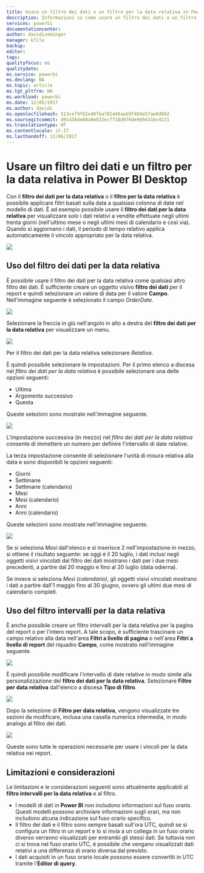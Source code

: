```yaml
---
title: Usare un filtro dei dati o un filtro per la data relativa in Power BI Desktop
description: Informazioni su come usare un filtro dei dati o un filtro per limitare intervalli di date relative in Power BI Desktop
services: powerbi
documentationcenter: 
author: davidiseminger
manager: kfile
backup: 
editor: 
tags: 
qualityfocus: no
qualitydate: 
ms.service: powerbi
ms.devlang: NA
ms.topic: article
ms.tgt_pltfrm: NA
ms.workload: powerbi
ms.date: 12/05/2017
ms.author: davidi
ms.openlocfilehash: 513cef9f82e40fba781446aeb9f469e57ae8d042
ms.sourcegitcommit: d91436de68a0e833ecff18d976de9d9431bc4121
ms.translationtype: HT
ms.contentlocale: it-IT
ms.lasthandoff: 12/06/2017
---
```

# <a name="use-a-relative-date-slicer-and-filter-in-power-bi-desktop"></a>Usare un filtro dei dati e un filtro per la data relativa in Power BI Desktop
Con il **filtro dei dati per la data relativa** o il **filtro per la data relativa** è possibile applicare filtri basati sulla data a qualsiasi colonna di date nel modello di dati. È ad esempio possibile usare il **filtro dei dati per la data relativa** per visualizzare solo i dati relativi a vendite effettuate negli ultimi trenta giorni (nell'ultimo mese o negli ultimi mesi di calendario e così via). Quando si aggiornano i dati, il periodo di tempo relativo applica automaticamente il vincolo appropriato per la data relativa.

![](media/desktop-slicer-filter-date-range/relative-date-range-slicer-filter_01.png)

## <a name="using-the-relative-date-range-slicer"></a>Uso del filtro dei dati per la data relativa
È possibile usare il filtro dei dati per la data relativa come qualsiasi altro filtro dei dati. È sufficiente creare un oggetto visivo **filtro dei dati** per il report e quindi selezionare un valore di data per il valore **Campo**. Nell'immagine seguente è selezionato il campo *OrderDate*.

![](media/desktop-slicer-filter-date-range/relative-date-range-slicer-filter_02.png)

Selezionare la freccia in giù nell'angolo in alto a destra del **filtro dei dati per la data relativa** per visualizzare un menu.

![](media/desktop-slicer-filter-date-range/relative-date-range-slicer-filter_03.png)

Per il filtro dei dati per la data relativa selezionare *Relativa*.

È quindi possibile selezionare le impostazioni. Per il primo elenco a discesa nel *filtro dei dati per la data relativa* è possibile selezionare una delle opzioni seguenti:

* Ultima
* Argomento successivo
* Questa

Queste selezioni sono mostrate nell'immagine seguente.

![](media/desktop-slicer-filter-date-range/relative-date-range-slicer-filter_04.png)

L'impostazione successiva (in mezzo) nel *filtro dei dati per la data relativa* consente di immettere un numero per definire l'intervallo di date relative.

La terza impostazione consente di selezionare l'unità di misura relativa alla data e sono disponibili le opzioni seguenti:

* Giorni
* Settimane
* Settimane (calendario)
* Mesi
* Mesi (calendario)
* Anni
* Anni (calendario)

Queste selezioni sono mostrate nell'immagine seguente.

![](media/desktop-slicer-filter-date-range/relative-date-range-slicer-filter_05.png)

Se si seleziona *Mesi* dall'elenco e si inserisce 2 nell'impostazione in mezzo, si ottiene il risultato seguente: se oggi è il 20 luglio, i dati inclusi negli oggetti visivi vincolati dal filtro dei dati mostrano i dati per i due mesi precedenti, a partire dal 20 maggio e fino al 20 luglio (data odierna).

Se invece si seleziona *Mesi (calendario)*, gli oggetti visivi vincolati mostrano i dati a partire dall'1 maggio fino al 30 giugno, ovvero gli ultimi due mesi di calendario completi.

## <a name="using-the-relative-date-range-filter"></a>Uso del filtro intervalli per la data relativa
È anche possibile creare un filtro intervalli per la data relativa per la pagina del report o per l'intero report. A tale scopo, è sufficiente trascinare un campo relativo alla data nell'area **Filtri a livello di pagina** o nell'area **Filtri a livello di report** del riquadro **Campo**, come mostrato nell'immagine seguente.

![](media/desktop-slicer-filter-date-range/relative-date-range-slicer-filter_06.png)

È quindi possibile modificare l'intervallo di date relative in modo simile alla personalizzazione del **filtro dei dati per la data relativa**. Selezionare **Filtro per data relativa** dall'elenco a discesa **Tipo di filtro**.

![](media/desktop-slicer-filter-date-range/relative-date-range-slicer-filter_07.png)

Dopo la selezione di **Filtro per data relativa**, vengono visualizzate tre sezioni da modificare, inclusa una casella numerica intermedia, in modo analogo al filtro dei dati.

![](media/desktop-slicer-filter-date-range/relative-date-range-slicer-filter_08.png)

Queste sono tutte le operazioni necessarie per usare i vincoli per la data relativa nei report.

## <a name="limitations-and-considerations"></a>Limitazioni e considerazioni
Le limitazioni e le considerazioni seguenti sono attualmente applicabili al **filtro intervalli per la data relativa** e al filtro.

* I modelli di dati in **Power BI** non includono informazioni sul fuso orario. Questi modelli possono archiviare informazioni sugli orari, ma non includono alcuna indicazione sul fuso orario specifico.
* Il filtro dei dati e il filtro sono sempre basati sull'ora UTC, quindi se si configura un filtro in un report e lo si invia a un collega in un fuso orario diverso verranno visualizzati per entrambi gli stessi dati. Se tuttavia non ci si trova nel fuso orario UTC, è possibile che vengano visualizzati dati relativi a una differenza di orario diversa dal previsto.
* I dati acquisiti in un fuso orario locale possono essere convertiti in UTC tramite l'**Editor di query**.

